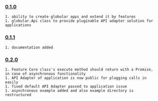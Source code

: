 ### [0.1.0](https://github.com/peppierre/globular/releases/tag/v0.1.0)

    1. ability to create globular apps and extend it by features
    1. globular.Api class to provide pluginable API adapter solution for applications

### [0.1.1](https://github.com/peppierre/globular/releases/tag/v0.1.1)

    1. documentation added

### [0.2.0](https://github.com/peppierre/globular/releases/tag/v0.2.0)

    1. Feature Core class's execute method should return with a Promise, in case of asynchronous functionality
    1. API Adapter of application is now public for plugging calls in easily
    1. fixed default API Adapter passed to application issue
    1. asynchronous example added and also example directory is restructured
